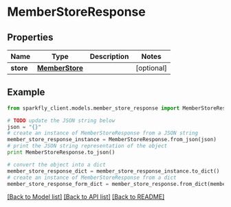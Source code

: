 # MemberStoreResponse


## Properties
Name | Type | Description | Notes
------------ | ------------- | ------------- | -------------
**store** | [**MemberStore**](MemberStore.md) |  | [optional] 

## Example

```python
from sparkfly_client.models.member_store_response import MemberStoreResponse

# TODO update the JSON string below
json = "{}"
# create an instance of MemberStoreResponse from a JSON string
member_store_response_instance = MemberStoreResponse.from_json(json)
# print the JSON string representation of the object
print MemberStoreResponse.to_json()

# convert the object into a dict
member_store_response_dict = member_store_response_instance.to_dict()
# create an instance of MemberStoreResponse from a dict
member_store_response_form_dict = member_store_response.from_dict(member_store_response_dict)
```
[[Back to Model list]](../README.md#documentation-for-models) [[Back to API list]](../README.md#documentation-for-api-endpoints) [[Back to README]](../README.md)


